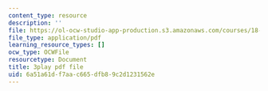 ```yaml
---
content_type: resource
description: ''
file: https://ol-ocw-studio-app-production.s3.amazonaws.com/courses/18-01sc-single-variable-calculus-fall-2010/6a51a61df7aac665dfb89c2d1231562e_Pd2xP5zDsRw.pdf
file_type: application/pdf
learning_resource_types: []
ocw_type: OCWFile
resourcetype: Document
title: 3play pdf file
uid: 6a51a61d-f7aa-c665-dfb8-9c2d1231562e
---
```

